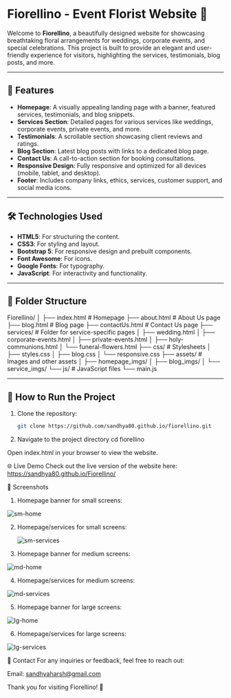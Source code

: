 # Fiorellino - Event Florist Website 🌸

Welcome to **Fiorellino**, a beautifully designed website for showcasing breathtaking floral arrangements for weddings, corporate events, and special celebrations. This project is built to provide an elegant and user-friendly experience for visitors, highlighting the services, testimonials, blog posts, and more.

---

## 🌟 Features

- **Homepage**: A visually appealing landing page with a banner, featured services, testimonials, and blog snippets.
- **Services Section**: Detailed pages for various services like weddings, corporate events, private events, and more.
- **Testimonials**: A scrollable section showcasing client reviews and ratings.
- **Blog Section**: Latest blog posts with links to a dedicated blog page.
- **Contact Us**: A call-to-action section for booking consultations.
- **Responsive Design**: Fully responsive and optimized for all devices (mobile, tablet, and desktop).
- **Footer**: Includes company links, ethics, services, customer support, and social media icons.

---

## 🛠️ Technologies Used

- **HTML5**: For structuring the content.
- **CSS3**: For styling and layout.
- **Bootstrap 5**: For responsive design and prebuilt components.
- **Font Awesome**: For icons.
- **Google Fonts**: For typography.
- **JavaScript**: For interactivity and functionality.

---

## 📂 Folder Structure

Fiorellino/ │ ├── index.html # Homepage ├── about.html # About Us page ├── blog.html # Blog page ├── contactUs.html # Contact Us page ├── services/ # Folder for service-specific pages │ ├── wedding.html │ ├── corporate-events.html │ ├── private-events.html │ ├── holy-communions.html │ └── funeral-flowers.html ├── css/ # Stylesheets │ ├── styles.css │ ├── blog.css │ └── responsive.css ├── assets/ # Images and other assets │ ├── homepage_imgs/ │ ├── blog_imgs/ │ └── service_imgs/ └── js/ # JavaScript files └── main.js


---

## 🚀 How to Run the Project

1. Clone the repository:
   ```bash
   git clone https://github.com/sandhya80.github.io/fiorellino.git

2. Navigate to the project directory
   cd fiorellino

Open index.html in your browser to view the website.

🌐 Live Demo
Check out the live version of the website here: https://sandhya80.github.io/Fiorellino/

📸 Screenshots

1. Homepage banner for small screens:

![sm-home](https://github.com/user-attachments/assets/b4f4e67a-bdf5-473c-bffc-4dcf4029a442)

2. Homepage/services for small screens:

   ![sm-services](https://github.com/user-attachments/assets/3e107af3-fa18-41ab-95ab-1f53627a61e0)

3. Homepage banner for medium screens:

![md-home](https://github.com/user-attachments/assets/3cb5362c-5c38-4568-b44a-b8a06725113d)

   
4. Homepage/services for medium screens:

![md-services](https://github.com/user-attachments/assets/dbfbe054-d878-424c-adc0-27024d2ab7a8)


5. Homepage banner for large screens:

![lg-home](https://github.com/user-attachments/assets/ad52365a-85b5-4ba4-ae70-8d49276b92d9)


6. Homepage/services for large screens:

![lg-services](https://github.com/user-attachments/assets/1b94fb4a-40f8-4845-b2c9-88f5ef45602f)


📧 Contact
For any inquiries or feedback, feel free to reach out:

Email: sandhyaharsh@gmail.com

Thank you for visiting Fiorellino! 🌺
